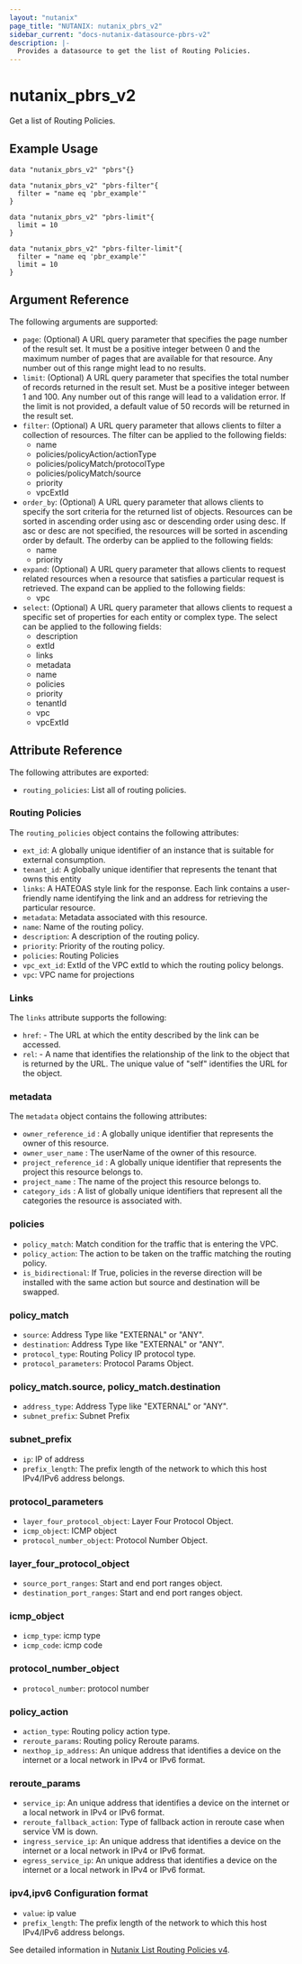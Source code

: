 ```yaml
---
layout: "nutanix"
page_title: "NUTANIX: nutanix_pbrs_v2"
sidebar_current: "docs-nutanix-datasource-pbrs-v2"
description: |-
  Provides a datasource to get the list of Routing Policies.
---
```


# nutanix_pbrs_v2

Get a list of Routing Policies.

## Example Usage

```hcl
data "nutanix_pbrs_v2" "pbrs"{}

data "nutanix_pbrs_v2" "pbrs-filter"{
  filter = "name eq 'pbr_example'"
}

data "nutanix_pbrs_v2" "pbrs-limit"{
  limit = 10
}

data "nutanix_pbrs_v2" "pbrs-filter-limit"{
  filter = "name eq 'pbr_example'"
  limit = 10
}
```

## Argument Reference

The following arguments are supported:

- `page`: (Optional) A URL query parameter that specifies the page number of the result set. It must be a positive integer between 0 and the maximum number of pages that are available for that resource. Any number out of this range might lead to no results.
- `limit`: (Optional) A URL query parameter that specifies the total number of records returned in the result set. Must be a positive integer between 1 and 100. Any number out of this range will lead to a validation error. If the limit is not provided, a default value of 50 records will be returned in the result set.
- `filter`: (Optional) A URL query parameter that allows clients to filter a collection of resources. The filter can be applied to the following fields:
  - name
  - policies/policyAction/actionType
  - policies/policyMatch/protocolType
  - policies/policyMatch/source
  - priority
  - vpcExtId
- `order_by`: (Optional) A URL query parameter that allows clients to specify the sort criteria for the returned list of objects. Resources can be sorted in ascending order using asc or descending order using desc. If asc or desc are not specified, the resources will be sorted in ascending order by default. The orderby can be applied to the following fields:
  - name
  - priority
- `expand`: (Optional) A URL query parameter that allows clients to request related resources when a resource that satisfies a particular request is retrieved. The expand can be applied to the following fields:
  - vpc
- `select`: (Optional) A URL query parameter that allows clients to request a specific set of properties for each entity or complex type. The select can be applied to the following fields:
  - description
  - extId
  - links
  - metadata
  - name
  - policies
  - priority
  - tenantId
  - vpc
  - vpcExtId

## Attribute Reference

The following attributes are exported:

- `routing_policies`: List all of routing policies.

### Routing Policies

The `routing_policies` object contains the following attributes:

- `ext_id`: A globally unique identifier of an instance that is suitable for external consumption.
- `tenant_id`: A globally unique identifier that represents the tenant that owns this entity
- `links`: A HATEOAS style link for the response. Each link contains a user-friendly name identifying the link and an address for retrieving the particular resource.
- `metadata`: Metadata associated with this resource.
- `name`: Name of the routing policy.
- `description`: A description of the routing policy.
- `priority`: Priority of the routing policy.
- `policies`: Routing Policies
- `vpc_ext_id`: ExtId of the VPC extId to which the routing policy belongs.
- `vpc`: VPC name for projections

### Links

The `links` attribute supports the following:

- `href`: - The URL at which the entity described by the link can be accessed.
- `rel`: - A name that identifies the relationship of the link to the object that is returned by the URL. The unique value of "self" identifies the URL for the object.

### metadata

The `metadata` object contains the following attributes:

- `owner_reference_id` : A globally unique identifier that represents the owner of this resource.
- `owner_user_name` : The userName of the owner of this resource.
- `project_reference_id` : A globally unique identifier that represents the project this resource belongs to.
- `project_name` : The name of the project this resource belongs to.
- `category_ids` : A list of globally unique identifiers that represent all the categories the resource is associated with.

### policies

- `policy_match`: Match condition for the traffic that is entering the VPC.
- `policy_action`: The action to be taken on the traffic matching the routing policy.
- `is_bidirectional`: If True, policies in the reverse direction will be installed with the same action but source and destination will be swapped.

### policy_match

- `source`: Address Type like "EXTERNAL" or "ANY".
- `destination`: Address Type like "EXTERNAL" or "ANY".
- `protocol_type`: Routing Policy IP protocol type.
- `protocol_parameters`: Protocol Params Object.

### policy_match.source, policy_match.destination

- `address_type`: Address Type like "EXTERNAL" or "ANY".
- `subnet_prefix`: Subnet Prefix

### subnet_prefix

- `ip`: IP of address
- `prefix_length`: The prefix length of the network to which this host IPv4/IPv6 address belongs.

### protocol_parameters

- `layer_four_protocol_object`: Layer Four Protocol Object.
- `icmp_object`: ICMP object
- `protocol_number_object`: Protocol Number Object.

### layer_four_protocol_object

- `source_port_ranges`: Start and end port ranges object.
- `destination_port_ranges`: Start and end port ranges object.

### icmp_object

- `icmp_type`: icmp type
- `icmp_code`: icmp code

### protocol_number_object

- `protocol_number`: protocol number

### policy_action

- `action_type`: Routing policy action type.
- `reroute_params`: Routing policy Reroute params.
- `nexthop_ip_address`: An unique address that identifies a device on the internet or a local network in IPv4 or IPv6 format.

### reroute_params

- `service_ip`: An unique address that identifies a device on the internet or a local network in IPv4 or IPv6 format.
- `reroute_fallback_action`: Type of fallback action in reroute case when service VM is down.
- `ingress_service_ip`: An unique address that identifies a device on the internet or a local network in IPv4 or IPv6 format.
- `egress_service_ip`: An unique address that identifies a device on the internet or a local network in IPv4 or IPv6 format.

### ipv4,ipv6 Configuration format

- `value`: ip value
- `prefix_length`: The prefix length of the network to which this host IPv4/IPv6 address belongs.

See detailed information in [Nutanix List Routing Policies v4](https://developers.nutanix.com/api-reference?namespace=networking&version=v4.0#tag/RoutingPolicies/operation/listRoutingPolicies).
